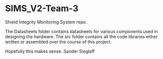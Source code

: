 # SIMS_V2-Team-3
Shield Integrity Monitoring System repo. 

The Datasheets folder contains datasheets for various components used in designing the hardware.
The src folder contains all the code libraries either written or assembled over the course of this project.

Hopefully this makes sense.
Sander Sieglaff
